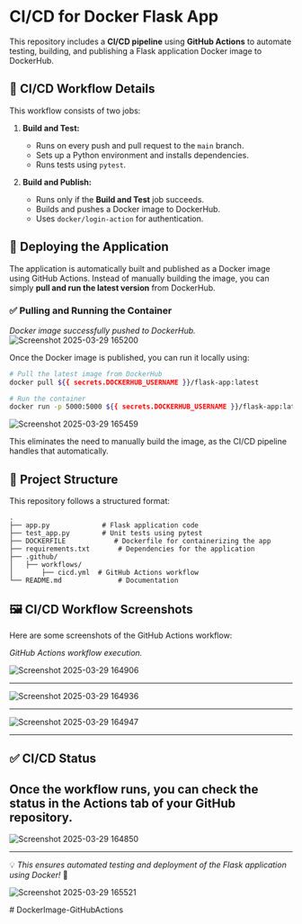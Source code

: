 # CI/CD for Docker Flask App

This repository includes a **CI/CD pipeline** using **GitHub Actions** to automate testing, building, and publishing a Flask application Docker image to DockerHub.

## 📌 CI/CD Workflow Details

This workflow consists of two jobs:

1. **Build and Test:**

   - Runs on every push and pull request to the `main` branch.
   - Sets up a Python environment and installs dependencies.
   - Runs tests using `pytest`.

2. **Build and Publish:**

   - Runs only if the **Build and Test** job succeeds.
   - Builds and pushes a Docker image to DockerHub.
   - Uses `docker/login-action` for authentication.

## 🚀 Deploying the Application
The application is automatically built and published as a Docker image using GitHub Actions. Instead of manually building the image, you can simply **pull and run the latest version** from DockerHub.

### ✅ Pulling and Running the Container

*Docker image successfully pushed to DockerHub.*
![Screenshot 2025-03-29 165200](https://github.com/user-attachments/assets/b89616ec-6394-40d6-9d8b-118e4683d550)

Once the Docker image is published, you can run it locally using:

```bash
# Pull the latest image from DockerHub
docker pull ${{ secrets.DOCKERHUB_USERNAME }}/flask-app:latest

# Run the container
docker run -p 5000:5000 ${{ secrets.DOCKERHUB_USERNAME }}/flask-app:latest
```

![Screenshot 2025-03-29 165459](https://github.com/user-attachments/assets/f6cf5290-5d26-4782-8adf-ea284e1e38e5)

This eliminates the need to manually build the image, as the CI/CD pipeline handles that automatically.

## 📂 Project Structure

This repository follows a structured format:

```
.
├── app.py             # Flask application code
├── test_app.py        # Unit tests using pytest
├── DOCKERFILE            # Dockerfile for containerizing the app
├── requirements.txt       # Dependencies for the application
├── .github/
│   ├── workflows/
│       ├── cicd.yml  # GitHub Actions workflow
└── README.md              # Documentation
```

## 🖼️ CI/CD Workflow Screenshots

Here are some screenshots of the GitHub Actions workflow:

*GitHub Actions workflow execution.*

![Screenshot 2025-03-29 164906](https://github.com/user-attachments/assets/8d5a904b-0315-46fb-800e-29365f29fe1e)

---
![Screenshot 2025-03-29 164936](https://github.com/user-attachments/assets/9a491a97-2c7c-4abb-9498-c31e005eeeab)

---
![Screenshot 2025-03-29 164947](https://github.com/user-attachments/assets/2884ad52-e2ef-4cab-944f-5198dafac6f0)

---

## ✅ CI/CD Status

Once the workflow runs, you can check the status in the **Actions** tab of your GitHub repository.
---
![Screenshot 2025-03-29 164850](https://github.com/user-attachments/assets/30f8da4c-89ff-4a0f-8031-743eb5f93303)

---

💡 *This ensures automated testing and deployment of the Flask application using Docker!* 🚀

![Screenshot 2025-03-29 165521](https://github.com/user-attachments/assets/fef7ee7a-dd27-4cb3-9654-bc4418a37619)

﻿# DockerImage-GitHubActions

